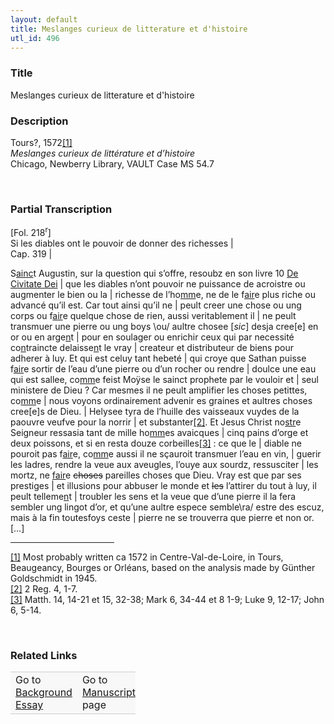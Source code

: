 ```yaml
---  
layout: default  
title: Meslanges curieux de litterature et d'histoire  
utl_id: 496
---
```


### Title

Meslanges curieux de litterature et d'histoire

### Description

<p>Tours?, 1572<a href="#_ftn1" name="_ftnref1" title="" id="_ftnref1">[1]</a><br /><em>Meslanges curieux de littérature et d’histoire</em><br />
Chicago, Newberry Library, VAULT Case MS 54.7</p>
<p> </p>


### Partial Transcription

<p>[Fol. 218<sup>r</sup>]<br />
Si les diables ont le pouvoir de donner des richesses |<br />
Cap. 319 |</p>
<p>S<u>ainc</u>t Augustin, sur la question qui s’offre, resoubz en son livre 10 <u>De Civitate Dei</u> | que les diables n’ont pouvoir ne puissance de acroistre ou augmenter le bien ou la | richesse de l’ho<u>mm</u>e, ne de le f<u>air</u>e plus riche ou advancé qu’il est. Car tout ainsi qu’il ne | peult creer une chose ou ung corps ou f<u>air</u>e quelque chose de rien, aussi veritablement il | ne peult transmuer une pierre ou ung boys \ou/ aultre chosee [<em>sic</em>] desja cree[e] en or ou en arge<u>n</u>t | pour en soulager ou enrichir ceux qui par necessité co<u>n</u>traincte delaisse<u>n</u>t le vray | createur et distributeur de biens pour adherer à luy. Et qui est celuy tant hebeté | qui croye que Sathan puisse f<u>air</u>e sortir de l’eau d’une pierre ou d’un rocher ou rendre | doulce une eau qui est sallee, co<u>mm</u>e feist Moÿse le sainct prophete par le vouloir et | seul ministere de Dieu ? Car mesmes il ne peult amplifier les choses petittes, co<u>mm</u>e | nous voyons ordinairement advenir es graines et aultres choses cree[e]s de Dieu. | Helysee tyra de l’huille des vaisseaux vuydes de la paouvre veufve pour la norrir | et substanter<a href="#_ftn2" name="_ftnref2" title="" id="_ftnref2">[2]</a>. Et Jesus Christ no<u>str</u>e Seigneur ressasia tant de mille ho<u>mm</u>es avaicques | cinq pains d’orge et deux poissons, et si en resta douze corbeilles<a href="#_ftn3" name="_ftnref3" title="" id="_ftnref3">[3]</a> : ce que le | diable ne pouroit pas f<u>air</u>e, co<u>mm</u>e aussi il ne sçauroit transmuer l’eau en vin, | guerir les ladres, rendre la veue aux aveugles, l’ouye aux sourdz, ressusciter | les mortz, ne <u>fair</u>e <s>choses</s> pareilles choses que Dieu. Vray est que par ses prestiges | et illusions pour abbuser le monde et <s>les</s> l’attirer du tout à luy, il peult telleme<u>n</u>t | troubler les sens et la veue que d’une pierre il la fera sembler ung lingot d’or, et qu’une aultre espece semble\ra/ estre des escuz, mais à la fin toutesfoys ceste | pierre ne se trouverra que pierre et non or. […]</p>
<div>
<hr align="left" size="1" width="33%" /><div id="ftn1"><a href="#_ftnref1" name="_ftn1" title="" id="_ftn1">[1]</a> Most probably written ca 1572 in Centre-Val-de-Loire, in Tours, Beaugeancy, Bourges or Orléans, based on the analysis made by Günther Goldschmidt in 1945.</div>
<div id="ftn2"><a href="#_ftnref2" name="_ftn2" title="" id="_ftn2">[2]</a> 2 Reg. 4, 1-7.</div>
<div id="ftn3"><a href="#_ftnref3" name="_ftn3" title="" id="_ftn3">[3]</a> Matth. 14, 14-21 et 15, 32-38; Mark 6, 34-44 et 8 1-9; Luke 9, 12-17; John 6, 5-14.
<p> </p>
</div>
</div>


### Related Links

<table border="0.5" cellpadding="1" cellspacing="1" style="width: 200px; background-color:#F8F8F8;">
    <tbody style="border-color:#ccc">
        <tr style="border-color:#ccc">
            <td>Go to <a href="https://centerfordigitalhumanities.github.io/Newberry-French-paleography/essay/496" target="_blank">Background Essay</a></td>
            <td>Go to <a href="https://centerfordigitalhumanities.github.io/Newberry-French-paleography/www/record.html?id=496" target="_blank">Manuscript</a> page</td>
        </tr>
    </tbody>
</table>
